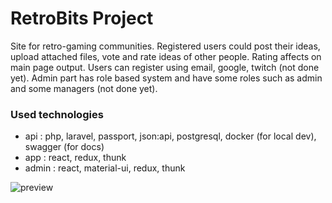 # RetroBits Project

Site for retro-gaming communities. Registered users could post their ideas, upload attached
files, vote and rate ideas of other people. Rating affects on main page output. Users can register
using email, google, twitch (not done yet). Admin part has role based system and have some
roles such as admin and some managers (not done yet).

### Used technologies

- api​ : php, laravel, passport, json:api, postgresql, docker (for local dev), swagger (for docs)
- app​ : react, redux, thunk
- admin​ : react, material-ui, redux, thunk


![preview](app.gif)
